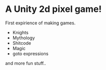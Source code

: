 # A Unity 2d pixel game!
First expirience of making games.

* Knights
* Mythology
* Shitcode
* Magic
* goto expressions
<p>and more fun stuff..
